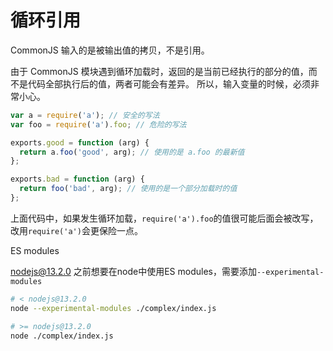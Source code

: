 # 循环引用

CommonJS 输入的是被输出值的拷贝，不是引用。

由于 CommonJS 模块遇到循环加载时，返回的是当前已经执行的部分的值，而不是代码全部执行后的值，两者可能会有差异。
所以，输入变量的时候，必须非常小心。

```js
var a = require('a'); // 安全的写法
var foo = require('a').foo; // 危险的写法

exports.good = function (arg) {
  return a.foo('good', arg); // 使用的是 a.foo 的最新值
};

exports.bad = function (arg) {
  return foo('bad', arg); // 使用的是一个部分加载时的值
};
```

上面代码中，如果发生循环加载，`require('a').foo`的值很可能后面会被改写，改用`require('a')`会更保险一点。

ES modules

nodejs@13.2.0 之前想要在node中使用ES modules，需要添加`--experimental-modules`

```bash
# < nodejs@13.2.0
node --experimental-modules ./complex/index.js

# >= nodejs@13.2.0
node ./complex/index.js
```
